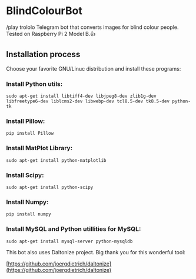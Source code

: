 # **BlindColourBot**
/play trololo
Telegram bot that converts images for blind colour people. Tested on Raspberry Pi 2 Model B.:+1:

## Installation process

Choose your favorite GNU/Linuc distribution and install these programs:

### Install Python utils:

```
sudo apt-get install libtiff4-dev libjpeg8-dev zlib1g-dev libfreetype6-dev liblcms2-dev libwebp-dev tcl8.5-dev tk8.5-dev python-tk
```

### Install Pillow:

```
pip install Pillow
```

### Install MatPlot Library:

```
sudo apt-get install python-matplotlib
```

### Install Scipy:

```
sudo apt-get install python-scipy
```

### Install Numpy:

```
pip install numpy
```

### Install MySQL and Python utillities for MySQL:

```
sudo apt-get install mysql-server python-mysqldb
```

This bot also uses Daltonize project. Big thank you for this wonderful tool:

[https://github.com/joergdietrich/daltonize](https://github.com/joergdietrich/daltonize)

